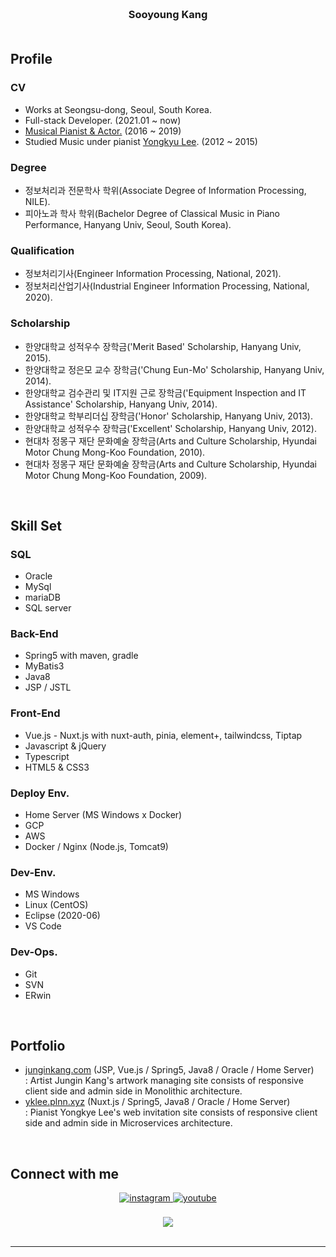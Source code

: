 ### <br/><div align="center">Sooyoung Kang</div><br/>
## Profile
### CV
- Works at Seongsu-dong, Seoul, South Korea.
- Full-stack Developer. (2021.01 ~ now)
- <a href="http://www.playdb.co.kr/artistdb/detail.asp?ManNo=43465" target="_blank">Musical Pianist & Actor.</a> (2016 ~ 2019)
- Studied Music under pianist <a href="https://music.apple.com/us/artist/yongkyu-lee/268806122" target="_blank">Yongkyu Lee</a>. (2012 ~ 2015)

### Degree
- 정보처리과 전문학사 학위(Associate Degree of Information Processing, NILE).
- 피아노과 학사 학위(Bachelor Degree of Classical Music in Piano Performance, Hanyang Univ, Seoul, South Korea).

### Qualification
- 정보처리기사(Engineer Information Processing, National, 2021).
- 정보처리산업기사(Industrial Engineer Information Processing, National, 2020).

### Scholarship
- 한양대학교 성적우수 장학금('Merit Based' Scholarship, Hanyang Univ, 2015).
- 한양대학교 정은모 교수 장학금('Chung Eun-Mo' Scholarship, Hanyang Univ, 2014).
- 한양대학교 검수관리 및 IT지원 근로 장학금('Equipment Inspection and IT Assistance' Scholarship, Hanyang Univ, 2014).
- 한양대학교 학부리더십 장학금('Honor' Scholarship, Hanyang Univ, 2013).
- 한양대학교 성적우수 장학금('Excellent' Scholarship, Hanyang Univ, 2012).
- 현대차 정몽구 재단 문화예술 장학금(Arts and Culture Scholarship, Hyundai Motor Chung Mong-Koo Foundation, 2010).
- 현대차 정몽구 재단 문화예술 장학금(Arts and Culture Scholarship, Hyundai Motor Chung Mong-Koo Foundation, 2009).
<br/>

## Skill Set  
### SQL
- Oracle
- MySql
- mariaDB
- SQL server
### Back-End
- Spring5 with maven, gradle
- MyBatis3
- Java8
- JSP / JSTL
### Front-End
- Vue.js - Nuxt.js with nuxt-auth, pinia, element+, tailwindcss, Tiptap
- Javascript & jQuery
- Typescript
- HTML5 & CSS3
### Deploy Env.
- Home Server (MS Windows x Docker)
- GCP
- AWS
- Docker / Nginx (Node.js, Tomcat9)
### Dev-Env.
- MS Windows
- Linux (CentOS)
- Eclipse (2020-06)
- VS Code
### Dev-Ops.
- Git
- SVN
- ERwin
<br/>

## Portfolio
- <a href="https://junginkang.com" target="_blank">junginkang.com</a> (JSP, Vue.js / Spring5, Java8 / Oracle / Home Server)
<br/> : Artist Jungin Kang's artwork managing site consists of responsive client side and admin side in Monolithic architecture.
- <a href="http://yklee.plnn.xyz" target="_blank">yklee.plnn.xyz</a> (Nuxt.js / Spring5, Java8 / Oracle / Home Server)
<br/> : Pianist Yongkye Lee's web invitation site consists of responsive client side and admin side in Microservices architecture.
<br/>

## Connect with me  
<div align="center">
<a href="https://instagram.com/slpydg" target="_blank">
<img src=https://img.shields.io/badge/instagram-%23000000.svg?&style=for-the-badge&logo=instagram&logoColor=white alt=instagram style="margin-bottom: 5px;" />
</a>
<a href="https://www.youtube.com/homeStayingPiano" target="_blank">
<img src=https://img.shields.io/badge/youtube-%23EE4831.svg?&style=for-the-badge&logo=youtube&logoColor=white alt=youtube style="margin-bottom: 5px;" />
</a>
</div>
<br/>  

<div align="center">
<img src="https://komarev.com/ghpvc/?username=sykang0223&&style=flat-square" align="center" />
</div>  
  

<br/> 

----
